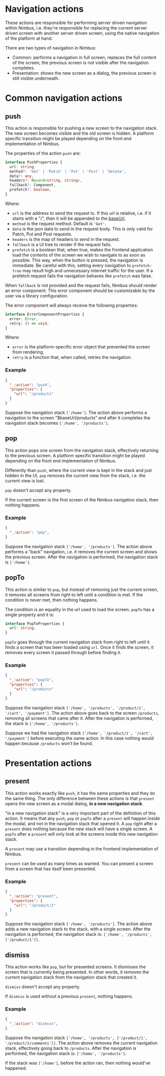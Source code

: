 # Navigation actions
These actions are responsible for performing server driven navigation within Nimbus, i.e. they're responsible for replacing the current server driven
screen with another server driven screen, using the native navigation of the platform at hand.

There are two types of navigation in Nimbus:
- Common: performs a navigation in full screen, replaces the full content of the screen, the previous screen is not visible after the navigation
completes.
- Presentation: shows the new screen as a dialog, the previous screen is still visible underneath.

# Common navigation actions
## push
This action is responsible for pushing a new screen to the navigation stack. The new screen becomes visible and the old screen is hidden. A platform
specific transition might be played depending on the front end implementation of Nimbus.

The properties of the action `push` are:
```typescript
interface PushProperties {
  url: string,
  method?: 'Get' | 'Patch' | 'Put' | 'Post' | 'Delete',
  data?: any,
  headers?: Record<string, string>,
  fallback?: Component,
  prefetch?: boolean,
}
```

Where:
- `url` is the address to send the request to. If this url is relative, i.e. if it starts with a "/", then it will be appended to the
[baseUrl](todo_link).
- `method` is the request method. Default is `'Get'`.
- `data` is the json data to send in the request body. This is only valid for Patch, Put and Post requests.
- `headers` is the map of headers to send in the request.
- `fallback` is a UI tree to render if the request fails.
- `prefetch` is a boolean that, when true, makes the frontend application load the contents of the screen we wish to navigate to as soon as possible.
This way, when the button is pressed, the navigation is immediate. Be careful with this, setting every navigation to `prefetch: true` may result high
and unnecessary internet traffic for the user. If a prefetch request fails the navigation behaves like `prefetch` was false.

When `fallback` is not provided and the request fails, Nimbus should render an error component. This error component should be customizable by the
user via a library configuration.

The error component will always receive the following properties:
```typescript
interface ErrorComponentProperties {
  error: Error,
  retry: () => void,
}
```

Where:
- `error` is the platform-specific error object that prevented the screen from rendering.
- `retry` is a function that, when called, retries the navigation.

### Example
```json
{
  "_:action": "push",
  "properties": {
    "url": "/products"
  }
}
```

Suppose the navigation stack `['/home']`. The action above performs a navigation to the screen "$baseUrl/products" and after it completes the
navigation stack becomes `['/home', '/products']`.

## pop
This action pops one screen from the navigation stack, effectively returning to the previous screen. A platform specific transition might be played
depending on the front end implementation of Nimbus.

Differently than `push`, where the current view is kept in the stack and just hidden in the UI, `pop` removes the current view from the stack, i.e.
the current view is lost.

`pop` doesn't accept any property.

If the current screen is the first screen of the Nimbus navigation stack, then nothing happens.

### Example
```json
{
  "_:action": "pop",
}
```

Suppose the navigation stack `['/home', '/products']`. The action above performs a "back" navigation, i.e. it removes the current screen and shows the previous screen. After the navigation is performed, the navigation stack is `['/home']`.

## popTo
This action is similar to `pop`, but instead of removing just the current screen, it removes all screens from right to left until a condition is met.
If the condition is never met, then nothing happens.

The condition is an equality in the url used to load the screen. `popTo` has a single property and it is:
```typescript
interface PopToProperties {
  url: string,
}
```

`popTo` goes through the current navigation stack from right to left until it finds a screen that has been loaded using `url`. Once it finds the
screen, it removes every screen it passed through before finding it.

### Example
```json
{
  "_:action": "popTo",
  "properties": {
    "url": "/products"
  }
}
```

Suppose the navigation stack `['/home', '/products', '/product/1', '/cart', '/payment']`. The action above goes back to the screen `/products`,
removing all screens that came after it. After the navigation is performed, the stack is `['/home', '/products']`.

Suppose we had the navigation stack `['/home', '/product/1', '/cart', '/payment']` before executing the same action. In this case nothing would happen
because `/products` won't be found.

# Presentation actions
## present
This action works exactly like `push`, it has the same properties and they do the same thing. The only difference between these actions is that
`present` opens the new screen as a modal dialog, **in a new navigation stack**.

"in a new navigation stack" is a very important part of the definition of this action. It means that any `push`, `pop` or `popTo` after a `present`
will happen inside the modal, and not in the navigation stack that opened it. A `pop` right after a `present` does nothing because the new stack
will have a single screen. A `popTo` after a `present` will only look at the screens inside this new navigation stack.

A `present` may use a transition depending in the frontend implementation of Nimbus.

`present` can be used as many times as wanted. You can present a screen from a screen that has itself been presented.

### Example
```json
{
  "_:action": "present",
  "properties": {
    "url": "/product/1"
  }
}
```

Suppose the navigation stack `['/home', '/products']`. The action above adds a new navigation stack to the stack, with a single screen. After the
navigation is performed, the navigation stack is: `['/home', '/products', ['/product/1']]`.

## dismiss
This action works like `pop`, but for presented screens. It dismisses the screen that is currently being presented. In other words, it removes the
current navigation stack from the navigation stack that created it.

`dismiss` doesn't accept any property.

If `dismiss` is used without a previous `present`, nothing happens.

### Example
```json
{
  "_:action": "dismiss",
}
```

Suppose the navigation stack `['/home', '/products', ['/product/1', '/product/1/comments']]`. The action above removes the current navigation stack,
effectively going back to `/products`. After the navigation is performed, the navigation stack is: `['/home', '/products']`.

If the stack was `['/home']`, before the action ran, then nothing would've happened.
